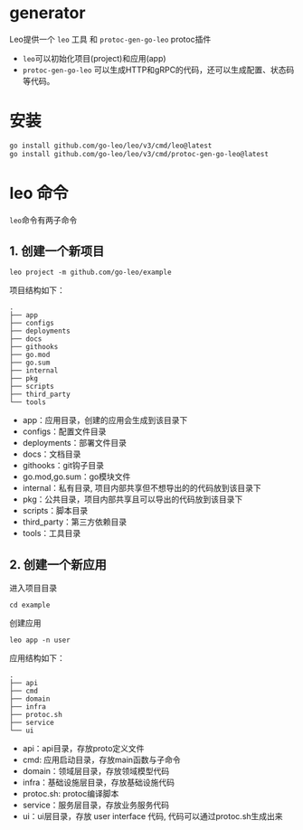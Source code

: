 # generator

Leo提供一个 `leo` 工具 和 `protoc-gen-go-leo` protoc插件

* `leo`可以初始化项目(project)和应用(app)
* `protoc-gen-go-leo` 可以生成HTTP和gRPC的代码，还可以生成配置、状态码等代码。

# 安装

```bash
go install github.com/go-leo/leo/v3/cmd/leo@latest
go install github.com/go-leo/leo/v3/cmd/protoc-gen-go-leo@latest
```

# leo 命令

`leo`命令有两子命令

## 1. 创建一个新项目

```
leo project -m github.com/go-leo/example
```

项目结构如下：

```
.
├── app
├── configs
├── deployments
├── docs
├── githooks
├── go.mod
├── go.sum
├── internal
├── pkg
├── scripts
├── third_party
└── tools
```

* app：应用目录，创建的应用会生成到该目录下
* configs：配置文件目录
* deployments：部署文件目录
* docs：文档目录
* githooks：git钩子目录
* go.mod,go.sum：go模块文件
* internal：私有目录, 项目内部共享但不想导出的的代码放到该目录下
* pkg：公共目录，项目内部共享且可以导出的代码放到该目录下
* scripts：脚本目录
* third_party：第三方依赖目录
* tools：工具目录

## 2. 创建一个新应用

进入项目目录

```
cd example
```

创建应用

```
leo app -n user
```

应用结构如下：

```
.
├── api
├── cmd
├── domain
├── infra
├── protoc.sh
├── service
└── ui
```

* api：api目录，存放proto定义文件
* cmd: 应用启动目录，存放main函数与子命令
* domain：领域层目录，存放领域模型代码
* infra：基础设施层目录，存放基础设施代码
* protoc.sh: protoc编译脚本
* service：服务层目录，存放业务服务代码
* ui：ui层目录，存放 user interface 代码, 代码可以通过protoc.sh生成出来

